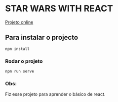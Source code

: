 # STAR WARS WITH REACT

[Projeto online](https://starwarsreact.surge.sh/)

## Para instalar o projecto
```
npm install
```

### Rodar o projeto
```
npm run serve
```

### Obs:
Fiz esse projeto para aprender o básico de react.